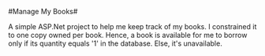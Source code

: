#Manage My Books#

A simple ASP.Net project to help me keep track of my books. I constrained it to one copy owned per book. Hence, a book is available for me to borrow only if its quantity equals '1' in the database. Else, it's unavailable.